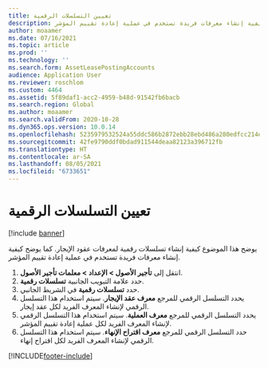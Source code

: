 ```yaml
---
title: تعيين التسلسلات الرقمية
description: يوضح هذا الموضوع كيفية إنشاء تسلسلات رقمية لمعرفات عقود الإيجار. كما يوضح كيفية إنشاء معرفات فريدة تستخدم في عملية إعادة تقييم المؤشر.
author: moaamer
ms.date: 07/16/2021
ms.topic: article
ms.prod: ''
ms.technology: ''
ms.search.form: AssetLeasePostingAccounts
audience: Application User
ms.reviewer: roschlom
ms.custom: 4464
ms.assetid: 5f89daf1-acc2-4959-b48d-91542fb6bacb
ms.search.region: Global
ms.author: moaamer
ms.search.validFrom: 2020-10-28
ms.dyn365.ops.version: 10.0.14
ms.openlocfilehash: 5235979532524a55ddc586b2872ebb28ebd486a280edfcc214e0c3ee0da80bad
ms.sourcegitcommit: 42fe9790ddf0bdad911544deaa82123a396712fb
ms.translationtype: HT
ms.contentlocale: ar-SA
ms.lasthandoff: 08/05/2021
ms.locfileid: "6733651"
---
```

# <a name="assign-number-sequences"></a>تعيين التسلسلات الرقمية

[!include [banner](../includes/banner.md)]

يوضح هذا الموضوع كيفية إنشاء تسلسلات رقمية لمعرفات عقود الإيجار. كما يوضح كيفية إنشاء معرفات فريدة تستخدم في عملية إعادة تقييم المؤشر.

1. انتقل إلى **تأجير الأصول‬ \> الإعداد‬ \> معلمات تأجير الأصول**.
2. حدد علامة التبويب الجانبية **تسلسلات رقمية**.
3. حدد **تسلسلات رقمية** في الشريط الجانبي.
4. يحدد التسلسل الرقمي للمرجع **معرف عقد الإيجار**. سيتم استخدام هذا التسلسل الرقمي لإنشاء المعرف الفريد لكل عقد إيجار.
5. يحدد التسلسل الرقمي للمرجع **معرف العملية**. سيتم استخدام هذا التسلسل الرقمي لإنشاء المعرف الفريد لكل عملية إعادة تقييم المؤشر.
6. حدد التسلسل الرقمي للمرجع **معرف اقتراح الإنهاء**. سيتم استخدام هذا التسلسل الرقمي لإنشاء المعرف الفريد لكل اقتراح إنهاء.


[!INCLUDE[footer-include](../../includes/footer-banner.md)]
